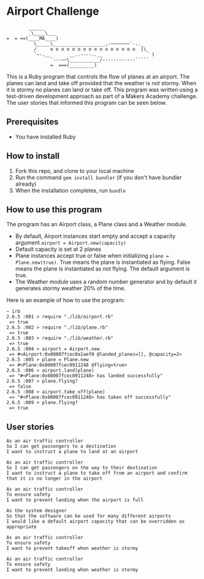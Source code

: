 Airport Challenge
=================

```
        ______
        _\____\___
=  = ==(____MA____)
          \_____\___________________,-~~~~~~~`-.._
          /     o o o o o o o o o o o o o o o o  |\_
          `~-.__       __..----..__                  )
                `---~~\___________/------------`````
                =  ===(_________)

```
This is a Ruby program that controls the flow of planes at an airport. The planes can land and take off provided that the weather is not stormy. When it is stormy no planes can land or take off. This program was written using a test-driven development approach as part of a Makers Academy challenge. The user stories that informed this program can be seen below.

Prerequisites
---------

* You have installed Ruby

How to install
-------

1. Fork this repo, and clone to your local machine
2. Run the command `gem install bundler` (if you don't have bundler already)
3. When the installation completes, run `bundle`

How to use this program
-------

The program has an Airport class, a Plane class and a Weather module. 

* By default, Airport instances start empty and accept a capacity argument ```airport = Airport.new(capacity)```
* Default capacity is set at 2 planes
* Plane instances accept true or false when initializing ```plane = Plane.new(true)```. True means the plane is instantiated as flying. False means the plane is instantiated as not flying. The default argument is true.
* The Weather module uses a random number generator and by default it generates stormy weather 20% of the time.

Here is an example of how to use the program:

```
~ irb
2.6.5 :001 > require "./lib/airport.rb"
 => true 
2.6.5 :002 > require "./lib/plane.rb"
 => true 
2.6.5 :003 > require "./lib/weather.rb"
 => true 
2.6.5 :004 > airport = Airport.new
 => #<Airport:0x00007fcec0a1aef0 @landed_planes=[], @capacity=2> 
2.6.5 :005 > plane = Plane.new
 => #<Plane:0x00007fcec0911248 @flying=true> 
2.6.5 :006 > airport.land(plane)
 => "#<Plane:0x00007fcec0911248> has landed successfully" 
2.6.5 :007 > plane.flying?
 => false 
2.6.5 :008 > airport.take_off(plane)
 => "#<Plane:0x00007fcec0911248> has taken off successfully" 
2.6.5 :009 > plane.flying?
 => true 
```

User stories
-------

```
As an air traffic controller 
So I can get passengers to a destination 
I want to instruct a plane to land at an airport

As an air traffic controller 
So I can get passengers on the way to their destination 
I want to instruct a plane to take off from an airport and confirm that it is no longer in the airport

As an air traffic controller 
To ensure safety 
I want to prevent landing when the airport is full 

As the system designer
So that the software can be used for many different airports
I would like a default airport capacity that can be overridden as appropriate

As an air traffic controller 
To ensure safety 
I want to prevent takeoff when weather is stormy 

As an air traffic controller 
To ensure safety 
I want to prevent landing when weather is stormy 
```